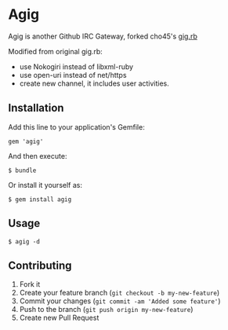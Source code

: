 # Agig

Agig is another Github IRC Gateway, forked cho45's [gig.rb](https://github.com/cho45/net-irc/blob/master/examples/gig.rb)

Modified from original gig.rb:

 * use Nokogiri instead of libxml-ruby
 * use open-uri instead of net/https
 * create new channel, it includes user activities.

## Installation

Add this line to your application's Gemfile:

    gem 'agig'

And then execute:

    $ bundle

Or install it yourself as:

    $ gem install agig

## Usage

    $ agig -d

## Contributing

1. Fork it
2. Create your feature branch (`git checkout -b my-new-feature`)
3. Commit your changes (`git commit -am 'Added some feature'`)
4. Push to the branch (`git push origin my-new-feature`)
5. Create new Pull Request
